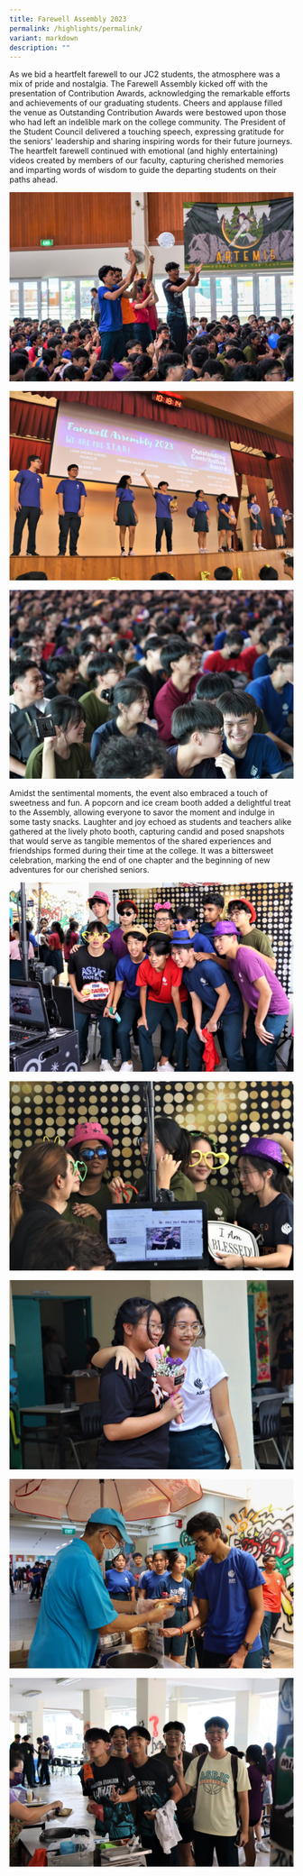 ```yaml
---
title: Farewell Assembly 2023
permalink: /highlights/permalink/
variant: markdown
description: ""
---
```

As we bid a heartfelt farewell to our JC2 students, the atmosphere was a mix of pride and nostalgia. The Farewell Assembly kicked off with the presentation of Contribution Awards, acknowledging the remarkable efforts and achievements of our graduating students. Cheers and applause filled the venue as Outstanding Contribution Awards were bestowed upon those who had left an indelible mark on the college community. The President of the Student Council delivered a touching speech, expressing gratitude for the seniors' leadership and sharing inspiring words for their future journeys. The heartfelt farewell continued with emotional (and highly entertaining) videos created by members of our faculty, capturing cherished memories and imparting words of wisdom to guide the departing students on their paths ahead.

 ![](/images/copy%20of%20dsc012711.jpg)
 
 ![](/images/img_9844a.JPG)
 
 ![](/images/dsc00516aa.JPG)

Amidst the sentimental moments, the event also embraced a touch of sweetness and fun. A popcorn and ice cream booth added a delightful treat to the Assembly, allowing everyone to savor the moment and indulge in some tasty snacks. Laughter and joy echoed as students and teachers alike gathered at the lively photo booth, capturing candid and posed snapshots that would serve as tangible mementos of the shared experiences and friendships formed during their time at the college. It was a bittersweet celebration, marking the end of one chapter and the beginning of new adventures for our cherished seniors.


 ![](/images/copy%20of%20copy%20of%20img_0091a.jpg)
 
 ![](/images/img_0116aa.JPG)
 
 ![](/images/copy%20of%20img_0140.jpg) 
 
 ![](/images/copy%20of%20img_0031.jpg)
 
 ![](/images/copy%20of%20img_0106aa.JPG)